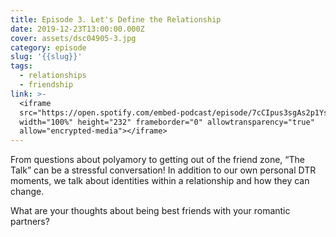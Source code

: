 ```yaml
---
title: Episode 3. Let's Define the Relationship
date: 2019-12-23T13:00:00.000Z
cover: assets/dsc04905-3.jpg
category: episode
slug: '{{slug}}'
tags:
  - relationships
  - friendship
link: >-
  <iframe
  src="https://open.spotify.com/embed-podcast/episode/7cCIpus3sgAs2p1Ys6MkY5"
  width="100%" height="232" frameborder="0" allowtransparency="true"
  allow="encrypted-media"></iframe>
---
```

From questions about polyamory to getting out of the friend zone, “The Talk” can be a stressful conversation! In addition to our own personal DTR moments, we talk about identities within a relationship and how they can change.

What are your thoughts about being best friends with your romantic partners?